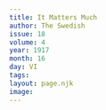 ```yaml
---
title: It Matters Much
author: The Swedish
issue: 18
volume: 4
year: 1917
month: 16
day: VI
tags:
layout: page.njk
image:
---
```





